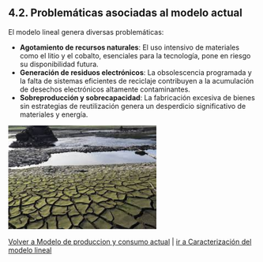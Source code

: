 ## 4.2. Problemáticas asociadas al modelo actual
El modelo lineal genera diversas problemáticas:
- **Agotamiento de recursos naturales**: El uso intensivo de materiales como el litio y el cobalto, esenciales para la tecnología, pone en riesgo su disponibilidad futura.
- **Generación de residuos electrónicos**: La obsolescencia programada y la falta de sistemas eficientes de reciclaje contribuyen a la acumulación de desechos electrónicos altamente contaminantes.
- **Sobreproducción y sobrecapacidad**: La fabricación excesiva de bienes sin estrategias de reutilización genera un desperdicio significativo de materiales y energía.

<img src="../img_pisa3_grupo1_ruiz-orejon/4.jpg" alt="." width="300">

[Volver a Modelo de produccion y consumo actual](./4_Modelo_de_produccion_y_consumo_actual_alejandro.md) | [ir a Caracterización del modelo lineal](./41_Caracterizacion_del_modelo_lineal_alejandro.md)